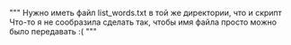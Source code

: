 """
Нужно иметь файл list_words.txt в той же директории, что и скрипт
Что-то я не сообразила сделать так, чтобы имя файла просто можно было передавать :(
"""
